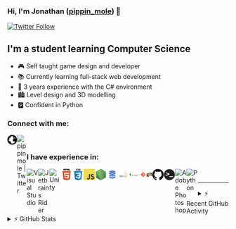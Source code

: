 ### Hi, I'm Jonathan ([pippin_mole](https://illusive.azurewebsites.net/)) 👋
[![Twitter Follow](https://img.shields.io/twitter/follow/pippinmole?color=1DA1F2&logo=twitter&style=for-the-badge)](https://twitter.com/intent/follow?original_referer=https%3A%2F%2Fgithub.com%2Fpippinmole&screen_name=pippinmole)

## I'm a student learning Computer Science

- 🎮 Self taught game design and developer
- 📚 Currently learning full-stack web development
- 💼 3 years experience with the C# environment
- 🏙️ Level design and 3D modelling
- 🅿️ Confident in Python 

### Connect with me:

[<img align="left" alt="" width="22px" src="https://raw.githubusercontent.com/iconic/open-iconic/master/svg/globe.svg" />](google.com) [<img align="left" alt="pippinmole | Twitter" width="22px" src="https://cdn.jsdelivr.net/npm/simple-icons@v3/icons/twitter.svg" />](https://twitter.com/pippinmole)

<br />

### I have experience in:
[<img align="left" margin="10px" alt="Visual Studio" width="26px" src="https://www.windowsmode.com/wp-content/uploads/2019/05/Visual-Studio-2019-official-logo-e1559151167636.png" />](https://visualstudio.microsoft.com/)
[<img align="left" alt="Jetbrains Rider" width="26px" src="https://codeopinion.com/wp-content/uploads/2017/08/logo.png" />](https://www.jetbrains.com/rider/)
[<img align="left" alt="Unity" width="26px" src="https://cdn.wikitude.com/static-website/2017/09/26172454/unity-icon-vector-logo.png" />](https://unity.com/)
[<img align="left" alt="HTML5" width="26px" src="https://raw.githubusercontent.com/github/explore/80688e429a7d4ef2fca1e82350fe8e3517d3494d/topics/html/html.png" />]()
[<img align="left" alt="CSS3" width="26px" src="https://raw.githubusercontent.com/github/explore/80688e429a7d4ef2fca1e82350fe8e3517d3494d/topics/css/css.png" />]()
[<img align="left" alt="JavaScript" width="26px" src="https://raw.githubusercontent.com/github/explore/80688e429a7d4ef2fca1e82350fe8e3517d3494d/topics/javascript/javascript.png" />](https://www.javascript.com/)
[<img align="left" alt="Node.js" width="26px" src="https://raw.githubusercontent.com/github/explore/80688e429a7d4ef2fca1e82350fe8e3517d3494d/topics/nodejs/nodejs.png" />](https://nodejs.org/en/)
[<img align="left" alt="SQL" width="26px" src="https://raw.githubusercontent.com/github/explore/80688e429a7d4ef2fca1e82350fe8e3517d3494d/topics/sql/sql.png" />]()
[<img align="left" alt="MySQL" width="26px" src="https://raw.githubusercontent.com/github/explore/80688e429a7d4ef2fca1e82350fe8e3517d3494d/topics/mysql/mysql.png" />](https://www.mysql.com/)
[<img align="left" alt="MongoDB" width="26px" src="https://raw.githubusercontent.com/github/explore/80688e429a7d4ef2fca1e82350fe8e3517d3494d/topics/mongodb/mongodb.png" />](https://www.mongodb.com/)
[<img align="left" alt="Git" width="26px" src="https://raw.githubusercontent.com/github/explore/80688e429a7d4ef2fca1e82350fe8e3517d3494d/topics/git/git.png" />](https://git-scm.com/)
[<img align="left" alt="GitHub" width="26px" src="https://raw.githubusercontent.com/github/explore/78df643247d429f6cc873026c0622819ad797942/topics/github/github.png" />](https://github.com/)
[<img align="left" alt="Terminal" width="26px" src="https://raw.githubusercontent.com/github/explore/80688e429a7d4ef2fca1e82350fe8e3517d3494d/topics/terminal/terminal.png" />]()
[<img align="left" alt="Adobe Photoshop" width="26px" src="https://www.adobe.com/content/dam/cc/us/en/creativecloud/max2020/mnemonics/photoshop.svg" />](https://www.adobe.com/uk/products/photoshop.html)
[<img align="left" alt="Python" width="26px" src="https://magazines-attachments.raspberrypi.org/magpi/legacy-assets/2015/10/Python-logo-notext.svg_.png" />](https://www.python.org/)

<br />

---

<details>
  <summary>⚡ Recent GitHub Activity</summary>
  
<!--START_SECTION:activity-->
1. ❗️ Closed issue [#23](https://github.com/pippinmole/Illusive/issues/23) in [pippinmole/Illusive](https://github.com/pippinmole/Illusive)
2. 🗣 Commented on [#23](https://github.com/pippinmole/Illusive/issues/23) in [pippinmole/Illusive](https://github.com/pippinmole/Illusive)
3. ❗️ Closed issue [#19](https://github.com/pippinmole/Illusive/issues/19) in [pippinmole/Illusive](https://github.com/pippinmole/Illusive)
4. 🗣 Commented on [#19](https://github.com/pippinmole/Illusive/issues/19) in [pippinmole/Illusive](https://github.com/pippinmole/Illusive)
5. ❗️ Closed issue [#20](https://github.com/pippinmole/Illusive/issues/20) in [pippinmole/Illusive](https://github.com/pippinmole/Illusive)
<!--END_SECTION:activity-->

</details>

<details>
  <summary>⚡ GitHub Stats</summary>

  <img align="left" alt="pippinmole's GitHub Stats" src="https://github-readme-stats.codestackr.vercel.app/api?username=pippinmole&show_icons=true&hide_border=true" />

</details>
